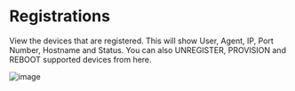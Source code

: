 # Registrations

View the devices that are registered. This will show User, Agent, IP,
Port Number, Hostname and Status. You can also UNREGISTER, PROVISION and
REBOOT supported devices from here.

![image](../_static/images/Status/fusionpbx_status_registrations.jpg)
